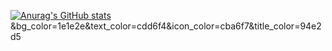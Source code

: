 [![Anurag's GitHub stats](https://github-readme-stats.vercel.app/api?username=HPsaucii)](https://github.com/anuraghazra/github-readme-stats)&bg_color=1e1e2e&text_color=cdd6f4&icon_color=cba6f7&title_color=94e2d5

<!--
**HPsaucii/HPsaucii** is a ✨ _special_ ✨ repository because its `README.md` (this file) appears on your GitHub profile.

Here are some ideas to get you started:

- 🔭 I’m currently working on ...
- 🌱 I’m currently learning ...
- 👯 I’m looking to collaborate on ...
- 🤔 I’m looking for help with ...
- 💬 Ask me about ...
- 📫 How to reach me: ...
- 😄 Pronouns: ...
- ⚡ Fun fact: ...
-->

